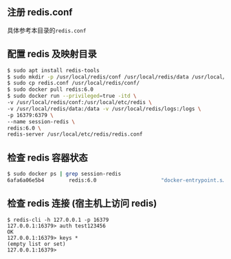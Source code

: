 ## 注册 redis.conf

具体参考本目录的`redis.conf`

## 配置 redis 及映射目录

```bash
$ sudo apt install redis-tools
$ sudo mkdir -p /usr/local/redis/conf /usr/local/redis/data /usr/local/redis/logs
$ sudo cp redis.conf /usr/local/redis/conf/
$ sudo docker pull redis:6.0
$ sudo docker run --privileged=true -itd \
-v /usr/local/redis/conf:/usr/local/etc/redis \
-v /usr/local/redis/data:/data -v /usr/local/redis/logs:/logs \
-p 16379:6379 \
--name session-redis \
redis:6.0 \
redis-server /usr/local/etc/redis/redis.conf
```

## 检查 redis 容器状态

```bash
$ sudo docker ps | grep session-redis
6afa6a06e5b4        redis:6.0                     "docker-entrypoint.s…"   4 minutes ago       Up 4 minutes        0.0.0.0:16379->6379/tcp                                                     session-redis
```

## 检查 redis 连接 (宿主机上访问 redis)

```shell
$ redis-cli -h 127.0.0.1 -p 16379
127.0.0.1:16379> auth test123456
OK
127.0.0.1:16379> keys *
(empty list or set)
127.0.0.1:16379>
```

